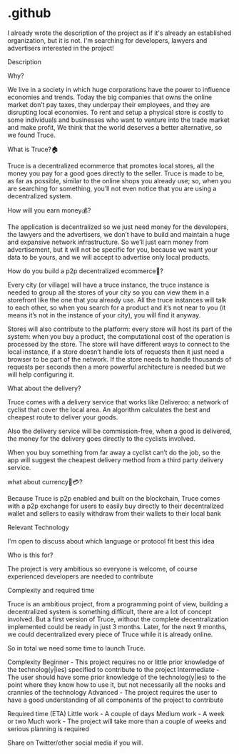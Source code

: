 # .github

I already wrote the description of the project as if it's already an established organization, but it is not. I'm searching for developers, lawyers and advertisers interested in the project!

Description

Why?

We live in a society in which huge corporations have the power to influence economies and trends. Today the big companies that owns the online market don’t pay taxes, they underpay their employees, and they are disrupting local economies. To rent and setup a physical store is costly to some individuals and businesses who want to venture into the trade market and make profit, We think that the world deserves a better alternative, so we found Truce.

What is Truce?🏠

Truce is a decentralized ecommerce that promotes local stores, all the money you pay for a good goes directly to the seller. Truce is made to be, as far as possible, similar to the online shops you already use; so, when you are searching for something, you’ll not even notice that you are using a decentralized system.

How will you earn money💰?

The application is decentralized so we just need money for the developers, the lawyers and the advertisers, we don’t have to build and maintain a huge and expansive network infrastructure. So we’ll just earn money from advertisement, but it will not be specific for you, because we want your data to be yours, and we will accept to advertise only local products.

How do you build a p2p decentralized ecommerce🤝?

Every city (or village) will have a truce instance, the truce instance is needed to group all the stores of your city so you can view them in a storefront like the one that you already use. All the truce instances will talk to each other, so when you search for a product and it’s not near to you (it means it’s not in the instance of your city), you will find it anyway.

Stores will also contribute to the platform: every store will host its part of the system: when you buy a product, the computational cost of the operation is processed by the store. The store will have different ways to connect to the local  instance, if a store doesn’t handle lots of requests then it just need a browser to be part of the network. If the store needs to handle thousands of requests per seconds then a more powerful architecture is needed but we will help configuring it.

What about the delivery?

Truce comes with a delivery service that works like Deliveroo: a network of cyclist that cover the local area. An algorithm calculates the best and cheapest route to deliver your goods.

Also the delivery service will be commission-free, when a good is delivered, the money for the delivery goes directly to the cyclists involved.

When you buy something from far away a cyclist can’t do the job, so the app will suggest the cheapest delivery method from a third party delivery service.

what about currency💸💳?

Because Truce is p2p enabled and built on the blockchain, Truce comes with a p2p exchange for users to easily buy directly to their decentralized wallet and sellers to easily withdraw from their wallets to their local bank


Relevant Technology

I'm open to discuss about which language or protocol fit best this idea

Who is this for?

The project is very ambitious so everyone is welcome, of course experienced developers are needed to contribute 

Complexity and required time

Truce is an ambitious project, from a programming point of view, building a decentralized system is something difficult, there are a lot of concept involved. But a first version of Truce, without the complete decentralization implemented could be ready in just 3 months. Later, for the next 9 months, we could decentralized every piece of Truce while it is already online.

So in total we need some time to launch Truce.

Complexity Beginner - This project requires no or little prior knowledge of the technolog(y|ies) specified to contribute to the project Intermediate - The user should have some prior knowledge of the technolog(y|ies) to the point where they know how to use it, but not necessarily all the nooks and crannies of the technology Advanced - The project requires the user to have a good understanding of all components of the project to contribute

Required time (ETA) Little work - A couple of days Medium work - A week or two Much work - The project will take more than a couple of weeks and serious planning is required

Share on Twitter/other social media if you will.

